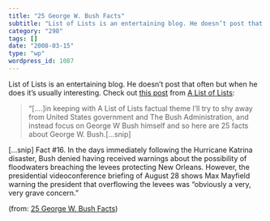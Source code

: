 ```yaml
---
title: "25 George W. Bush Facts"
subtitle: "List of Lists is an entertaining blog. He doesn’t post that often but when he does it’s usually inte..."
category: "298"
tags: []
date: "2008-03-15"
type: "wp"
wordpress_id: 1087
---
```

List of Lists is an entertaining blog. He doesn’t post that often but when he does it’s usually interesting. Check out [this post](http://www.alistoflists.com/people/25-george-w-bush-facts) from [A List of Lists](http://www.alistoflists.com):
> “[….]in keeping with A List of Lists factual theme I’ll try to shy away from United States government and The Bush Administration, and instead focus on George W Bush himself and so here are 25 facts about George W. Bush.[…snip]

[…snip] Fact #16. In the days immediately following the Hurricane Katrina disaster, Bush denied having received warnings about the possibility of floodwaters breaching the levees protecting New Orleans. However, the presidential videoconference briefing of August 28 shows Max Mayfield warning the president that overflowing the levees was “obviously a very, very grave concern.”

(from: [25 George W. Bush Facts](http://www.alistoflists.com/people/25-george-w-bush-facts))